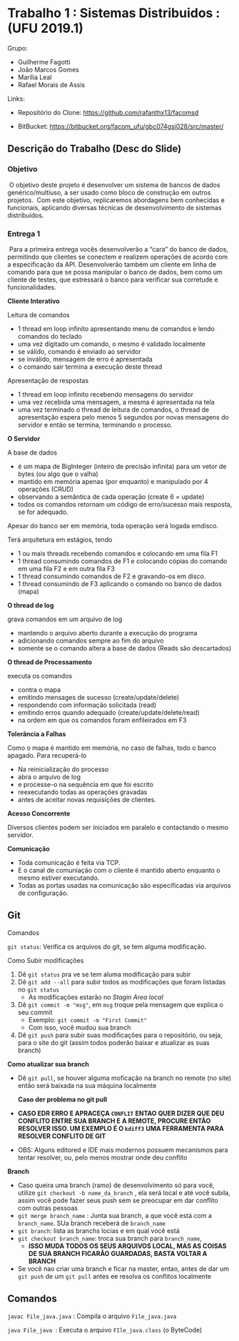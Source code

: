 

# Trabalho 1 : Sistemas Distribuidos : (UFU 2019.1)



Grupo:

+ Guilherme Fagotti
+ João Marcos Gomes
+ Marilia Leal
+ Rafael Morais de Assis

Links:

+ Repositório do Clone: [<https://github.com/rafanthx13/facomsd>](https://github.com/rafanthx13/facomsd)

+ BitBucket: [<https://bitbucket.org/facom_ufu/gbc074gsi028/src/master/>](https://bitbucket.org/facom_ufu/gbc074gsi028/src/master/)

  

## Descrição do Trabalho (Desc do Slide)

### Objetivo

​	O objetivo deste projeto é desenvolver um sistema de bancos de dados genérico/multiuso, a ser usado como bloco de construção em outros projetos.
​	Com este objetivo, replicaremos abordagens bem conhecidas e funcionais, aplicando diversas técnicas de desenvolvimento de sistemas distribuídos.

### Entrega 1

​	Para a primeira entrega vocês desenvolverão a “cara” do banco de dados, permitindo que clientes se conectem e realizem operações de acordo com a especificação da API. Desenvolverão também um cliente em linha de comando para que se possa manipular o banco de dados, bem como um cliente de testes, que estressará o banco para verificar sua corretude e funcionalidades.

**Cliente Interativo**

Leitura de comandos

+ 1 thread em loop infinito apresentando menu de comandos e lendo comandos do teclado
+ uma vez digitado um comando, o mesmo é validado localmente
+ se válido, comando é enviado ao servidor
+ se inválido, mensagem de erro é apresentada
+ o comando sair termina a execução deste thread

Apresentação de respostas

+ 1 thread em loop infinito recebendo mensagens do servidor
+ uma vez recebida uma mensagem, a mesma é apresentada na tela
+ uma vez terminado o thread de leitura de comandos, o thread de apresentação espera pelo menos 5 segundos por novas mensagens do servidor e então se termina, terminando o processo.

**O Servidor**

A base de dados

+ é um mapa de BigInteger (inteiro de precisão infinita) para um vetor de bytes (ou algo que o valha)
+ mantido em memória apenas (por enquanto) e manipulado por 4 operações (CRUD)
+ observando a semântica de cada operação (create 6 = update)
+ todos os comandos retornam um código de erro/sucesso mais resposta, se for adequado.

Apesar do banco ser em memória, toda operação será logada emdisco.

Terá arquitetura em estágios, tendo

+ 1 ou mais threads recebendo comandos e colocando em uma fila F1
+ 1 thread consumindo comandos de F1 e colocando cópias do comando em uma fila F2 e em outra fila F3
+ 1 thread consumindo comandos de F2 e gravando-os em
  disco.
+ 1 thread consumindo de F3 aplicando o comando no banco
  de dados (mapa)

**O thread de log**

grava comandos em um arquivo de log

+ mantendo o arquivo aberto durante a execução do programa
+ adicionando comandos sempre ao fim do arquivo
+ somente se o comando altera a base de dados (Reads são descartados)

**O thread de Processamento**

executa os comandos

+ contra o mapa
+ emitindo mensages de sucesso (create/update/delete)
+ respondendo com informação solicitada (read)
+ emitindo erros quando adequado (create/update/delete/read)
+ na ordem em que os comandos foram enfileirados em F3

**Tolerância a Falhas**

Como o mapa é mantido em memória, no caso de falhas, todo o banco apagado. Para recuperá-lo

+ Na reinicialização do processo
+ abra o arquivo de log
+ e processe-o na sequência em que foi escrito
+ reexecutando todas as operações gravadas
+ antes de aceitar novas requisições de clientes.

**Acesso Concorrente**

Diversos clientes podem ser iniciados em paralelo e contactando o mesmo servidor.

**Comunicação**

+ Toda comunicação é feita via TCP.
+ E o canal de comuniação com o cliente é mantido aberto
  enquanto o mesmo estiver executando.
+ Todas as portas usadas na comunicação são especificadas
  via arquivos de configuração.

## Git

Comandos

`git status`: Verifica os arquivos do git, se tem alguma modificação.

Como Subir modificações

1. Dê `git status` pra ve se tem aluma modificação para subir
2. Dê `git add --all` para subir todos as modificações que foram listadas no `git status`
   + As modificações estarão no *Stagin Area local*
3. Dê `git commit -m "msg"`, em `msg` troque pela mensagem que explica o seu commit
   + Exemplo: `git commit -m "First Commit"`
   + Com isso, você mudou sua branch
4. Dê `git push` para subir suas modificações para o repositório, ou seja, para o site do git (assim todos poderão baixar e atualizar as suas branch)

**Como atualizar sua branch**

+ Dê `git pull`, se houver alguma moficação na branch no remote (no site) entâo será baixada na sua máquina localmente

  **Caso der problema no git pull**

+ **CASO EDR ERRO E APRACEÇA `CONFLIT`** **ENTAO QUER DIZER QUE DEU CONFLITO ENTRE SUA BRANCH E A REMOTE, PROCURE ENTÃO RESOLVER ISSO. UM EXEMPLO É O `kdiff3`** **UMA FERRAMENTA PARA RESOLVER CONFLITO DE GIT**

+ OBS: Alguns editored e IDE mais modernos possuem mecanismos para tentar resolver, ou, pelo menos mostrar onde deu conflito

**Branch**

+ Caso queira uma branch (ramo) de desenvolvimento só para você, utilize `git checkout -b nome_da_branch` , ela será local e até você subila, assim você pode fazer seus push sem se preocupar em dar conflito com outras pessoas
+ `git merge branch_name` : Junta sua branch, a que você está com a `branch_name`. SUa branch receberá de  `branch_name`
+ `git branch`: lista as branchs locias e em qual você está
+ `git checkout branch_name`: troca sua branch para `branch_name`,
  + **ISSO MUDA TODOS OS SEUS ARQUIVOS LOCAL, MAS AS COISAS DE SUA BRANCH FICARÃO GUARDADAS, BASTA VOLTAR A BRANCH**
+ Se você nao criar uma branch e ficar na master, entao, antes de dar um `git push` de um `git pull` antes ee resolva os conflitos localmente



## Comandos

`javac File_java.java` : Compila o arquivo `File_java.java`

`java File_java `: Executa o arquivo `FIle_java.class` (o ByteCode)

